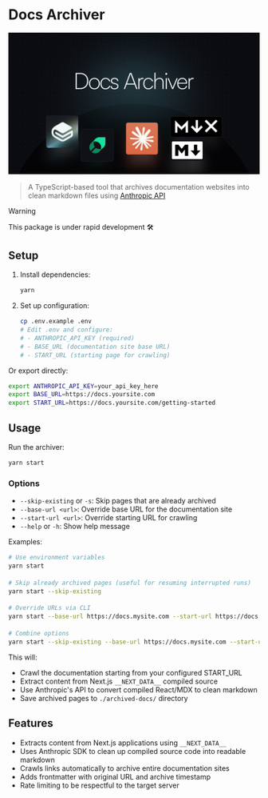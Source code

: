 # Docs Archiver

![Docs Archiver](./.github/cover.jpg)

> A TypeScript-based tool that archives documentation websites into clean markdown files using [Anthropic API](https://docs.anthropic.com/en/api/client-sdks#typescript)

> [!WARNING]
> This package is under rapid development 🛠

## Setup

1. Install dependencies:
    ```bash
    yarn
    ```

2. Set up configuration:
    ```bash
    cp .env.example .env
    # Edit .env and configure:
    # - ANTHROPIC_API_KEY (required)
    # - BASE_URL (documentation site base URL)
    # - START_URL (starting page for crawling)
    ```

Or export directly:
```bash
export ANTHROPIC_API_KEY=your_api_key_here
export BASE_URL=https://docs.yoursite.com
export START_URL=https://docs.yoursite.com/getting-started
```

## Usage

Run the archiver:
```bash
yarn start
```

### Options

- `--skip-existing` or `-s`: Skip pages that are already archived
- `--base-url <url>`: Override base URL for the documentation site
- `--start-url <url>`: Override starting URL for crawling  
- `--help` or `-h`: Show help message

Examples:
```bash
# Use environment variables
yarn start

# Skip already archived pages (useful for resuming interrupted runs)
yarn start --skip-existing

# Override URLs via CLI
yarn start --base-url https://docs.mysite.com --start-url https://docs.mysite.com/intro

# Combine options
yarn start --skip-existing --base-url https://docs.mysite.com --start-url https://docs.mysite.com/intro
```

This will:
- Crawl the documentation starting from your configured START_URL
- Extract content from Next.js `__NEXT_DATA__` compiled source
- Use Anthropic's API to convert compiled React/MDX to clean markdown
- Save archived pages to `./archived-docs/` directory

## Features

- Extracts content from Next.js applications using `__NEXT_DATA__`
- Uses Anthropic SDK to clean up compiled source code into readable markdown
- Crawls links automatically to archive entire documentation sites
- Adds frontmatter with original URL and archive timestamp
- Rate limiting to be respectful to the target server
